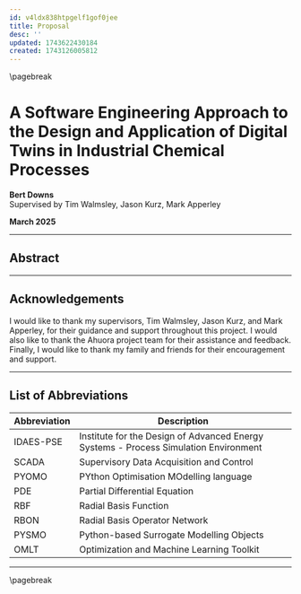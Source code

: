 ```yaml
---
id: v4ldx838htpgelf1gof0jee
title: Proposal
desc: ''
updated: 1743622430184
created: 1743126005812
---
```


<!--
![University Logo](assets/uow_logo.png)
-->

\pagebreak

#  A Software Engineering Approach to the Design and Application of Digital Twins in Industrial Chemical Processes

**Bert Downs**  
Supervised by Tim Walmsley, Jason Kurz, Mark Apperley  

**March 2025**

---

## Abstract

---

## Acknowledgements

I would like to thank my supervisors, Tim Walmsley, Jason Kurz, and Mark Apperley, for their guidance and support throughout this project. I would also like to thank the Ahuora project team for their assistance and feedback. Finally, I would like to thank my family and friends for their encouragement and support.

---

## List of Abbreviations

| Abbreviation | Description |
|--------------|-------------|
| IDAES-PSE    | Institute for the Design of Advanced Energy Systems - Process Simulation Environment |
| SCADA        | Supervisory Data Acquisition and Control |
| PYOMO        | PYthon Optimisation MOdelling language |
| PDE          | Partial Differential Equation |
| RBF          | Radial Basis Function |
| RBON         | Radial Basis Operator Network |
| PYSMO        | Python-based Surrogate Modelling Objects |
| OMLT         | Optimization and Machine Learning Toolkit |

---

\pagebreak

